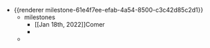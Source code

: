 - {{renderer milestone-61e4f7ee-efab-4a54-8500-c3c42d85c2d1}}
	- milestones
		- [[Jan 18th, 2022]]Comer
		-
	-